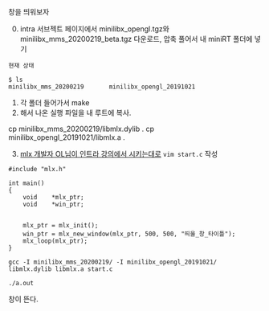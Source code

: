 창을 띄워보자

0. intra 서브젝트 페이지에서 minilibx_opengl.tgz와  minilibx_mms_20200219_beta.tgz 다운로드, 압축 풀어서 내 miniRT 폴더에 넣기
~~~
현재 상태

$ ls
minilibx_mms_20200219		minilibx_opengl_20191021
~~~
1. 각 폴더 들어가서 make
2. 해서 나온 실행 파일을 내 루트에 복사.

cp minilibx_mms_20200219/libmlx.dylib .
cp minilibx_opengl_20191021/libmlx.a .

3. [mlx 개발자 OL님이 인트라 강의에서 시키는대로](https://elearning.intra.42.fr/notions/minilibx/subnotions/mlx-introduction/videos/introduction-to-minilibx) `vim start.c` 작성

~~~
#include "mlx.h"

int	main()
{
	void	*mlx_ptr;
	void	*win_ptr;


	mlx_ptr = mlx_init();
	win_ptr = mlx_new_window(mlx_ptr, 500, 500, "띄울_창_타이틀");
	mlx_loop(mlx_ptr);
}
~~~

~~~
gcc -I minilibx_mms_20200219/ -I minilibx_opengl_20191021/ libmlx.dylib libmlx.a start.c

./a.out
~~~

창이 뜬다.
